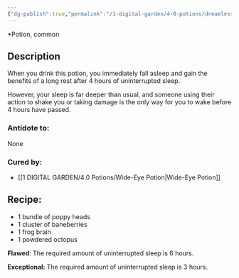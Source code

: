 ```yaml
---
{"dg-publish":true,"permalink":"/1-digital-garden/4-0-potions/dreamless-sleep-potion/","tags":["potion","yr2","common"]}
---
```


*Potion, common 

## Description
When you drink this potion, you immediately fall asleep and gain the benefits of a long rest after 4 hours of uninterrupted sleep. 

However, your sleep is far deeper than usual, and someone using their action to shake you or taking damage is the only way for you to wake before 4 hours have passed.

### Antidote to: 
None

### Cured by:
- [[1 DIGITAL GARDEN/4.0 Potions/Wide-Eye Potion\|Wide-Eye Potion]]

## Recipe:

- 1 bundle of poppy heads
- 1 cluster of baneberries
- 1 frog brain
- 1 powdered octopus


**Flawed**:
The required amount of uninterrupted sleep is 6 hours.

**Exceptional:** 
The required amount of uninterrupted sleep is 3 hours.